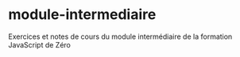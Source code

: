 # module-intermediaire
Exercices et notes de cours du module intermédiaire de la formation JavaScript de Zéro
